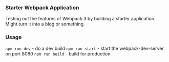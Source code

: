 ### Starter Webpack Application
Testing out the features of Webpack 3 by building a starter application. Might turn it into a blog or something.

### Usage
`npm run dev` - do a dev build
`npm run start` - start the webpack-dev-server on port 8080
`npm run build` - build for production
